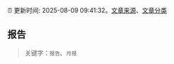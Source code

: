 :alarm_clock: 更新时间: 2025-08-09 09:41:32。[文章来源](/README.md)、[文章分类](/TAGS.md)

## 报告


> 关键字：`报告`、`月报`




